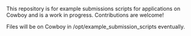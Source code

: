 This repository is for example submissions scripts for applications on Cowboy
and is a work in progress.  Contributions are welcome!


Files will be on Cowboy in /opt/example_submission_scripts eventually.
